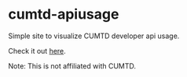 cumtd-apiusage
==============

Simple site to visualize CUMTD developer api usage.

Check it out [here](http://parkin.github.io/cumtd-apiusage).

Note: This is not affiliated with CUMTD.
